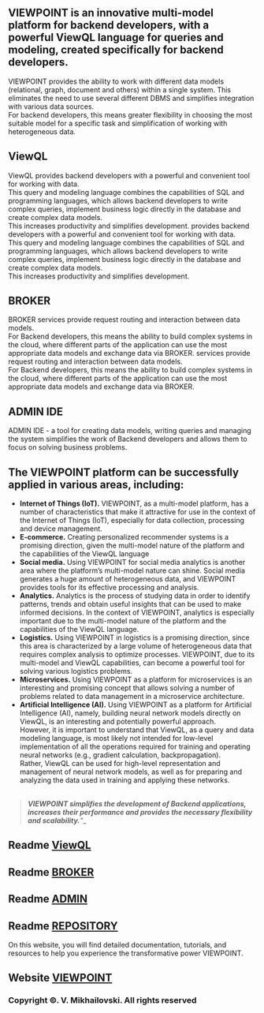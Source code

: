 ## VIEWPOINT is an innovative multi-model platform for backend developers, with a powerful ViewQL language for queries and modeling, created specifically for backend developers.
VIEWPOINT provides the ability to work with different data models (relational, graph, document and others) within a single system. This eliminates the need to use several different DBMS and simplifies integration with various data sources. <br> For backend developers, this means greater flexibility in choosing the most suitable model for a specific task and simplification of working with heterogeneous data.
## ViewQL 
ViewQL provides backend developers with a powerful and convenient tool for working with data. <BR> This query and modeling language combines the capabilities of SQL and programming languages, which allows backend developers to write complex queries, implement business logic directly in the database and create complex data models. <BR> This increases productivity and simplifies development.
provides backend developers with a powerful and convenient tool for working with data. <BR> This query and modeling language combines the capabilities of SQL and programming languages, which allows backend developers to write complex queries, implement business logic directly in the database and create complex data models. <BR>  This increases productivity and simplifies development.
## BROKER 
BROKER services provide request routing and interaction between data models. <BR> For Backend developers, this means the ability to build complex systems in the cloud, where different parts of the application can use the most appropriate data models and exchange data via BROKER.
services provide request routing and interaction between data models. <BR> For Backend developers, this means the ability to build complex systems in the cloud, where different parts of the application can use the most appropriate data models and exchange data via BROKER.
## ADMIN IDE
ADMIN IDE - a tool for creating data models, writing queries and managing the system simplifies the work of Backend developers and allows them to focus on solving business problems.

## The VIEWPOINT platform can be successfully applied in various areas, including:
* __Internet of Things (IoT).__ VIEWPOINT, as a multi-model platform, has a number of characteristics that make it attractive for use in the context of the Internet of Things (IoT), especially for data collection, processing and device management.
* __E-commerce.__ Creating personalized recommender systems is a promising direction, given the multi-model nature of the platform and the capabilities of the ViewQL language
* __Social media.__ Using VIEWPOINT for social media analytics is another area where the platform’s multi-model nature can shine. Social media generates a huge amount of heterogeneous data, and VIEWPOINT provides tools for its effective processing and analysis.
* __Analytics.__ Analytics is the process of studying data in order to identify patterns, trends and obtain useful insights that can be used to make informed decisions. In the context of VIEWPOINT, analytics is especially important due to the multi-model nature of the platform and the capabilities of the ViewQL language.
* __Logistics.__ Using VIEWPOINT in logistics is a promising direction, since this area is characterized by a large volume of heterogeneous data that requires complex analysis to optimize processes. VIEWPOINT, due to its multi-model and ViewQL capabilities, can become a powerful tool for solving various logistics problems.
* __Microservices.__ Using VIEWPOINT as a platform for microservices is an interesting and promising concept that allows solving a number of problems related to data management in a microservice architecture.
* __Artificial Intelligence (AI).__ Using VIEWPOINT as a platform for Artificial Intelligence (AI), namely, building neural network models directly on ViewQL, is an interesting and potentially powerful approach. <br> However, it is important to understand that ViewQL, as a query and data modeling language, is most likely not intended for low-level implementation of all the operations required for training and operating neural networks (e.g., gradient calculation, backpropagation). <BR> Rather, ViewQL can be used for high-level representation and management of neural network models, as well as for preparing and analyzing the data used in training and applying these networks.
<BR><BR>
> ___VIEWPOINT simplifies the development of Backend applications, increases their performance and provides the necessary flexibility and scalability.__"__


## Readme [ViewQL](/WIEWPOINT/../ViewQL/README.md)

## Readme [BROKER](/WIEWPOINT/../BROKER/README.md)

## Readme [ADMIN](/WIEWPOINT/../ADMIN/README.md)

## Readme [REPOSITORY](/WIEWPOINT/../REPOSITORY/README.md)

On this website, you will find detailed documentation, tutorials, and resources to help you experience the transformative power VIEWPOINT.

## Website [VIEWPOINT](https://sites.google.com/view/myviewpoint)


### Copyright ©. V. Mikhailovski. All rights reserved
